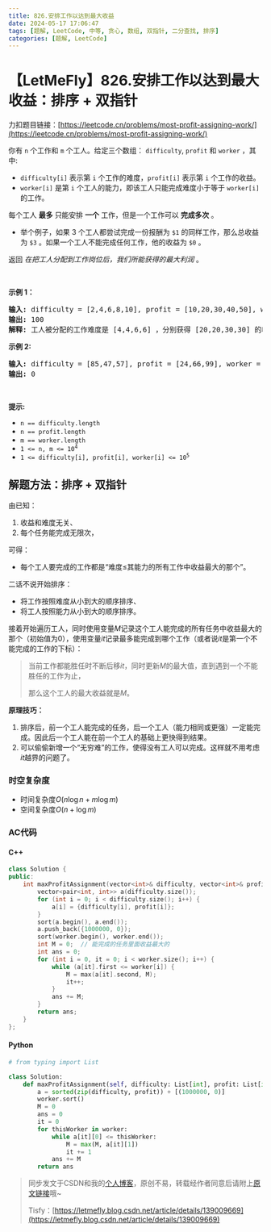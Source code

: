 ```yaml
---
title: 826.安排工作以达到最大收益
date: 2024-05-17 17:06:47
tags: [题解, LeetCode, 中等, 贪心, 数组, 双指针, 二分查找, 排序]
categories: [题解, LeetCode]
---
```


# 【LetMeFly】826.安排工作以达到最大收益：排序 + 双指针

力扣题目链接：[https://leetcode.cn/problems/most-profit-assigning-work/](https://leetcode.cn/problems/most-profit-assigning-work/)

<p>你有 <code>n</code>&nbsp;个工作和 <code>m</code> 个工人。给定三个数组：&nbsp;<code>difficulty</code>,&nbsp;<code>profit</code>&nbsp;和&nbsp;<code>worker</code>&nbsp;，其中:</p>

<ul>
	<li><code>difficulty[i]</code>&nbsp;表示第 <code>i</code> 个工作的难度，<code>profit[i]</code> 表示第 <code>i</code> 个工作的收益。</li>
	<li><code>worker[i]</code> 是第 <code>i</code> 个工人的能力，即该工人只能完成难度小于等于 <code>worker[i]</code> 的工作。</li>
</ul>

<p>每个工人&nbsp;<strong>最多</strong> 只能安排 <strong>一个</strong> 工作，但是一个工作可以 <strong>完成多次</strong> 。</p>

<ul>
	<li>举个例子，如果 3 个工人都尝试完成一份报酬为 <code>$1</code> 的同样工作，那么总收益为 <code>$3</code>&nbsp;。如果一个工人不能完成任何工作，他的收益为 <code>$0</code> 。</li>
</ul>

<p>返回 <em>在把工人分配到工作岗位后，我们所能获得的最大利润&nbsp;</em>。</p>

<p>&nbsp;</p>

<p><strong>示例 1：</strong></p>

<pre>
<strong>输入: </strong>difficulty = [2,4,6,8,10], profit = [10,20,30,40,50], worker = [4,5,6,7]
<strong>输出: </strong>100 
<strong>解释: </strong>工人被分配的工作难度是 [4,4,6,6] ，分别获得 [20,20,30,30] 的收益。</pre>

<p><strong>示例 2:</strong></p>

<pre>
<strong>输入:</strong> difficulty = [85,47,57], profit = [24,66,99], worker = [40,25,25]
<strong>输出:</strong> 0</pre>

<p>&nbsp;</p>

<p><strong>提示:</strong></p>

<ul>
	<li><code>n == difficulty.length</code></li>
	<li><code>n == profit.length</code></li>
	<li><code>m == worker.length</code></li>
	<li><code>1 &lt;= n, m &lt;= 10<sup>4</sup></code></li>
	<li><code>1 &lt;= difficulty[i], profit[i], worker[i] &lt;= 10<sup>5</sup></code></li>
</ul>


    
## 解题方法：排序 + 双指针

由已知：

1. 收益和难度无关、
1. 每个任务能完成无限次，

可得：

+ 每个工人要完成的工作都是“难度≤其能力的所有工作中收益最大的那个”。

二话不说开始排序：

+ 将工作按照难度从小到大的顺序排序、
+ 将工人按照能力从小到大的顺序排序。

接着开始遍历工人，同时使用变量$M$记录这个工人能完成的所有任务中收益最大的那个（初始值为$0$），使用变量$it$记录最多能完成到哪个工作（或者说$it$是第一个不能完成的工作的下标）：

> 当前工作都能胜任时不断后移$it$，同时更新$M$的最大值，直到遇到一个不能胜任的工作为止，
> 
> 那么这个工人的最大收益就是$M$。

**原理技巧：**

1. 排序后，前一个工人能完成的任务，后一个工人（能力相同或更强）一定能完成。因此后一个工人能在前一个工人的基础上更快得到结果。
2. 可以偷偷新增一个“无穷难”的工作，使得没有工人可以完成。这样就不用考虑$it$越界的问题了。

### 时空复杂度

+ 时间复杂度$O(n\log n+m\log m)$
+ 空间复杂度$O(n+\log m)$

### AC代码

#### C++

```cpp
class Solution {
public:
    int maxProfitAssignment(vector<int>& difficulty, vector<int>& profit, vector<int>& worker) {
        vector<pair<int, int>> a(difficulty.size());
        for (int i = 0; i < difficulty.size(); i++) {
            a[i] = {difficulty[i], profit[i]};
        }
        sort(a.begin(), a.end());
        a.push_back({1000000, 0});
        sort(worker.begin(), worker.end());
        int M = 0;  // 能完成的任务里面收益最大的
        int ans = 0;
        for (int i = 0, it = 0; i < worker.size(); i++) {
            while (a[it].first <= worker[i]) {
                M = max(a[it].second, M);
                it++;
            }
            ans += M;
        }
        return ans;
    }
};
```

#### Python

```python
# from typing import List

class Solution:
    def maxProfitAssignment(self, difficulty: List[int], profit: List[int], worker: List[int]) -> int:
        a = sorted(zip(difficulty, profit)) + [(1000000, 0)]
        worker.sort()
        M = 0
        ans = 0
        it = 0
        for thisWorker in worker:
            while a[it][0] <= thisWorker:
                M = max(M, a[it][1])
                it += 1
            ans += M
        return ans
```

> 同步发文于CSDN和我的[个人博客](https://blog.letmefly.xyz/)，原创不易，转载经作者同意后请附上[原文链接](https://blog.letmefly.xyz/2024/05/17/LeetCode%200826.%E5%AE%89%E6%8E%92%E5%B7%A5%E4%BD%9C%E4%BB%A5%E8%BE%BE%E5%88%B0%E6%9C%80%E5%A4%A7%E6%94%B6%E7%9B%8A/)哦~
>
> Tisfy：[https://letmefly.blog.csdn.net/article/details/139009669](https://letmefly.blog.csdn.net/article/details/139009669)
